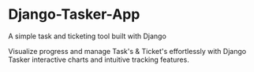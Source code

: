 # Django-Tasker-App
A simple task and ticketing tool built with Django

Visualize progress and manage Task's & Ticket's effortlessly with Django Tasker interactive charts and intuitive tracking features.

